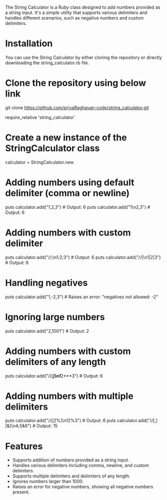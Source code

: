 The String Calculator is a Ruby class designed to add numbers provided as a string input. It's a simple utility that supports various delimiters and handles different scenarios, such as negative numbers and custom delimiters.

# Installation
You can use the String Calculator by either cloning the repository or directly downloading the string_calculator.rb file.

# Clone the repository using below link
git clone https://github.com/priyaRaghavan-code/string_calculator.git

require_relative 'string_calculator'

# Create a new instance of the StringCalculator class
calculator = StringCalculator.new

# Adding numbers using default delimiter (comma or newline)
puts calculator.add("1,2,3")  # Output: 6
puts calculator.add("1\n2,3")  # Output: 6

# Adding numbers with custom delimiter
puts calculator.add("//;\n1;2;3")  # Output: 6
puts calculator.add("//|\n1|2|3")  # Output: 6

# Handling negatives
puts calculator.add("1,-2,3")  # Raises an error: "negatives not allowed: -2"

# Ignoring large numbers
puts calculator.add("2,1001")  # Output: 2

# Adding numbers with custom delimiters of any length
puts calculator.add("//[***]\n1***2***3")  # Output: 6

# Adding numbers with multiple delimiters
puts calculator.add("//[*][%]\n1*2%3")  # Output: 6
puts calculator.add("//[;][&]\n4;5&6")  # Output: 15

# Features
- Supports addition of numbers provided as a string input.
- Handles various delimiters including comma, newline, and custom delimiters.
- Supports multiple delimiters and delimiters of any length.
- Ignores numbers larger than 1000.
- Raises an error for negative numbers, showing all negative numbers present.